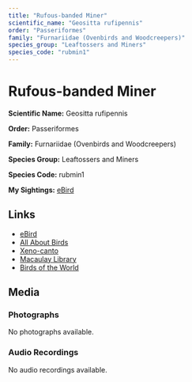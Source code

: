 ```yaml
---
title: "Rufous-banded Miner"
scientific_name: "Geositta rufipennis"
order: "Passeriformes"
family: "Furnariidae (Ovenbirds and Woodcreepers)"
species_group: "Leaftossers and Miners"
species_code: "rubmin1"
---
```


# Rufous-banded Miner

**Scientific Name:** Geositta rufipennis

**Order:** Passeriformes

**Family:** Furnariidae (Ovenbirds and Woodcreepers)

**Species Group:** Leaftossers and Miners

**Species Code:** rubmin1

**My Sightings:** [eBird](https://ebird.org/lifelist?r=world&time=life&spp=rubmin1)

## Links
* [eBird](https://ebird.org/species/rubmin1) 
* [All About Birds](https://www.allaboutbirds.org/guide/rubmin1) 
* [Xeno-canto](https://www.xeno-canto.org/species/rubmin1) 
* [Macaulay Library](https://search.macaulaylibrary.org/catalog?taxonCode=rubmin1&sort=rating_rank_desc)
* [Birds of the World](https://birdsoftheworld.org/bow/species/rubmin1)

## Media
### Photographs
No photographs available.

### Audio Recordings
No audio recordings available.
